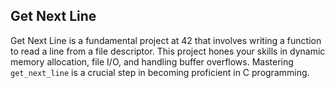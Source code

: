 ## Get Next Line

Get Next Line is a fundamental project at 42 that involves writing a function to read a line from a file descriptor. This project hones your skills in dynamic memory allocation, file I/O, and handling buffer overflows. Mastering `get_next_line` is a crucial step in becoming proficient in C programming.

